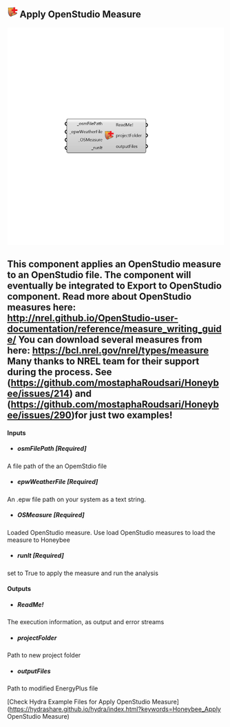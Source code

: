 ## ![](../../images/icons/Apply_OpenStudio_Measure.png) Apply OpenStudio Measure

![](../../images/components/Apply_OpenStudio_Measure.png)

This component applies an OpenStudio measure to an OpenStudio file. The component will eventually be integrated to Export to OpenStudio component.
 Read more about OpenStudio measures here: http://nrel.github.io/OpenStudio-user-documentation/reference/measure_writing_guide/
 You can download several measures from here: https://bcl.nrel.gov/nrel/types/measure
 Many thanks to NREL team for their support during the process. See (https://github.com/mostaphaRoudsari/Honeybee/issues/214) and (https://github.com/mostaphaRoudsari/Honeybee/issues/290)for just two examples!
 -
 

#### Inputs
* ##### osmFilePath [Required]
A file path of the an OpemStdio file
* ##### epwWeatherFile [Required]
An .epw file path on your system as a text string.
* ##### OSMeasure [Required]
Loaded OpenStudio measure. Use load OpenStudio measures to load the measure to Honeybee
* ##### runIt [Required]
set to True to apply the measure and run the analysis

#### Outputs
* ##### ReadMe!
The execution information, as output and error streams
* ##### projectFolder
Path to new project folder
* ##### outputFiles
Path to modified EnergyPlus file


[Check Hydra Example Files for Apply OpenStudio Measure](https://hydrashare.github.io/hydra/index.html?keywords=Honeybee_Apply OpenStudio Measure)